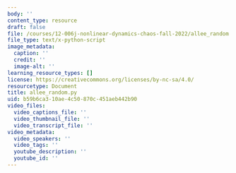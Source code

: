 ```yaml
---
body: ''
content_type: resource
draft: false
file: /courses/12-006j-nonlinear-dynamics-chaos-fall-2022/allee_random.py
file_type: text/x-python-script
image_metadata:
  caption: ''
  credit: ''
  image-alt: ''
learning_resource_types: []
license: https://creativecommons.org/licenses/by-nc-sa/4.0/
resourcetype: Document
title: allee_random.py
uid: b59b6ca3-10ae-4c50-870c-451aeb442b90
video_files:
  video_captions_file: ''
  video_thumbnail_file: ''
  video_transcript_file: ''
video_metadata:
  video_speakers: ''
  video_tags: ''
  youtube_description: ''
  youtube_id: ''
---
```

